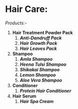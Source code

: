 # **Hair Care:**



*Products:-*

1. **Hair Treatment Powder Pack**
   1. ***Anti-Dandruff Pack***
   2. ***Hair Growth Pack***
   3. ***Hair Leaves Pack***
2. **Shampoo**
   1. ***Amla Shampoo***
   2. ***Heena Tulsi Shampoo***
   3. ***Shikakai Shampoo***
   4. ***Lemon Shampoo***
   5. ***Aloe Vera Shampoo***
3. **Conditioner**
   1. ***Protein Hair Conditioner***
4. **Hair Serum**
   1. ***Hair Spa Cream***